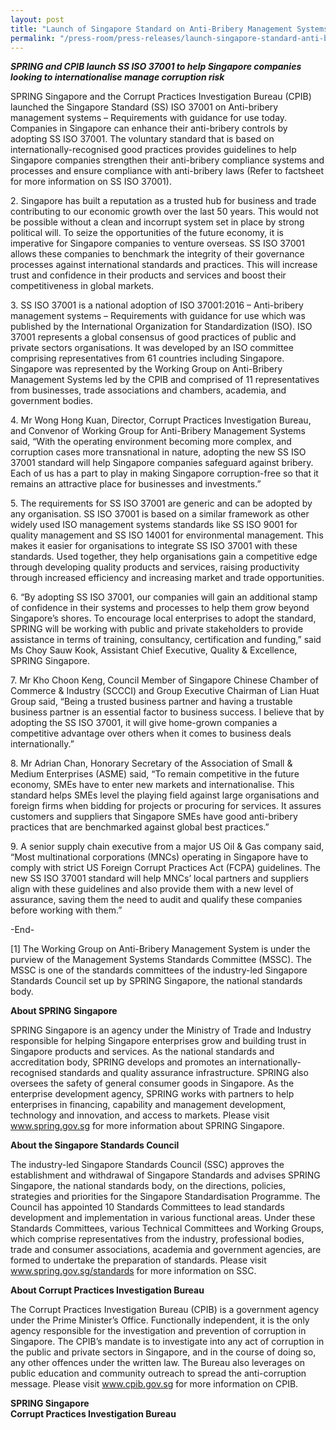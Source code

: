 ```yaml
---
layout: post
title: "Launch of Singapore Standard on Anti-Bribery Management Systems"
permalink: "/press-room/press-releases/launch-singapore-standard-anti-bribery-management-systems"
---
```

***SPRING and CPIB launch SS ISO 37001 to help Singapore companies looking to internationalise manage corruption risk***

SPRING Singapore and the Corrupt Practices Investigation Bureau (CPIB) launched the Singapore Standard (SS) ISO 37001 on Anti-bribery management systems – Requirements with guidance for use today. Companies in Singapore can enhance their anti-bribery controls by adopting SS ISO 37001. The voluntary standard that is based on internationally-recognised good practices provides guidelines to help Singapore companies strengthen their anti-bribery compliance systems and processes and ensure compliance with anti-bribery laws (Refer to factsheet for more information on SS ISO 37001).

2\. Singapore has built a reputation as a trusted hub for business and trade contributing to our economic growth over the last 50 years. This would not be possible without a clean and incorrupt system set in place by strong political will. To seize the opportunities of the future economy, it is imperative for Singapore companies to venture overseas. SS ISO 37001 allows these companies to benchmark the integrity of their governance processes against international standards and practices. This will increase trust and confidence in their products and services and boost their competitiveness in global markets.

3\.            SS ISO 37001 is a national adoption of ISO 37001:2016 – Anti-bribery management systems – Requirements with guidance for use which was published by the International Organization for Standardization (ISO). ISO 37001 represents a global consensus of good practices of public and private sectors organisations. It was developed by an ISO committee comprising representatives from 61 countries including Singapore. Singapore was represented by the Working Group on Anti-Bribery Management Systems  led by the CPIB and comprised of 11 representatives from businesses, trade associations and chambers,  academia, and government bodies.
 
4\.            Mr Wong Hong Kuan, Director, Corrupt Practices Investigation Bureau, and Convenor of Working Group for Anti-Bribery Management Systems said, “With the operating environment becoming more complex, and corruption cases more transnational in nature, adopting the new SS ISO 37001 standard will help Singapore companies safeguard against bribery. Each of us has a part to play in making Singapore corruption-free so that it remains an attractive place for businesses and investments.”

5\.            The requirements for SS ISO 37001 are generic and can be adopted by any organisation. SS ISO 37001 is based on a similar framework as other widely used ISO management systems standards like SS ISO 9001 for quality management and SS ISO 14001 for environmental management. This makes it easier for organisations to integrate SS ISO 37001 with these standards. Used together, they help organisations gain a competitive edge through developing quality products and services, raising productivity through increased efficiency and increasing market and trade opportunities.

6\.            “By adopting SS ISO 37001, our companies will gain an additional stamp of confidence in their systems and processes to help them grow beyond Singapore’s shores. To encourage local enterprises to adopt the standard, SPRING will be working with public and private stakeholders to provide assistance in terms of training, consultancy, certification and funding,” said Ms Choy Sauw Kook, Assistant Chief Executive, Quality & Excellence, SPRING Singapore. 

7\.             Mr Kho Choon Keng, Council Member of Singapore Chinese Chamber of Commerce & Industry (SCCCI) and Group Executive Chairman of Lian Huat Group said, “Being a trusted business partner and having a trustable business partner is an essential factor to business success. I believe that by adopting the SS ISO 37001, it will give home-grown companies a competitive advantage over others when it comes to business deals internationally.”  

8\.             Mr Adrian Chan, Honorary Secretary of the Association of Small & Medium Enterprises (ASME) said, “To remain competitive in the future economy, SMEs have to enter new markets and internationalise. This standard helps SMEs level the playing field against large organisations and foreign firms when bidding for projects or procuring for services. It assures customers and suppliers that Singapore SMEs have good anti-bribery practices that are benchmarked against global best practices.” 

9\.              A senior supply chain executive from a major US Oil & Gas company said, “Most multinational corporations (MNCs) operating in Singapore have to comply with strict US Foreign Corrupt Practices Act (FCPA) guidelines. The new SS ISO 37001 standard will help MNCs’ local partners and suppliers align with these guidelines and also provide them with a new level of assurance, saving them the need to audit and qualify these companies before working with them.”

-End-

[1] The Working Group on Anti-Bribery Management System is under the purview of the Management Systems Standards Committee (MSSC). The MSSC is one of the standards committees of the industry-led Singapore Standards Council set up by SPRING Singapore, the national standards body.

**About SPRING Singapore**

SPRING Singapore is an agency under the Ministry of Trade and Industry responsible for helping Singapore enterprises grow and building trust in Singapore products and services. As the national standards and accreditation body, SPRING develops and promotes an internationally-recognised standards and quality assurance infrastructure. SPRING also oversees the safety of general consumer goods in Singapore. As the enterprise development agency, SPRING works with partners to help enterprises in financing, capability and management development, technology and innovation, and access to markets. Please visit www.spring.gov.sg for more information about SPRING Singapore.

**About the Singapore Standards Council**

The industry-led Singapore Standards Council (SSC) approves the establishment and withdrawal of Singapore Standards and advises SPRING Singapore, the national standards body, on the directions, policies, strategies and priorities for the Singapore Standardisation Programme. The Council has appointed 10 Standards Committees to lead standards development and implementation in various functional areas. Under these Standards Committees, various Technical Committees and Working Groups, which comprise representatives from the industry, professional bodies, trade and consumer associations, academia and government agencies, are formed to undertake the preparation of standards. Please visit www.spring.gov.sg/standards for more information on SSC.

**About Corrupt Practices Investigation Bureau**

The Corrupt Practices Investigation Bureau (CPIB) is a government agency under the Prime Minister’s Office. Functionally independent, it is the only agency responsible for the investigation and prevention of corruption in Singapore. The CPIB’s mandate is to investigate into any act of corruption in the public and private sectors in Singapore, and in the course of doing so, any other offences under the written law. The Bureau also leverages on public education and community outreach to spread the anti-corruption message. Please visit www.cpib.gov.sg for more information on CPIB.

**SPRING Singapore**<br/>
**Corrupt Practices Investigation Bureau**
